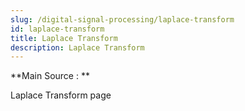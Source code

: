 ```yaml
---
slug: /digital-signal-processing/laplace-transform
id: laplace-transform
title: Laplace Transform
description: Laplace Transform
---
```


**Main Source : **

Laplace Transform page
